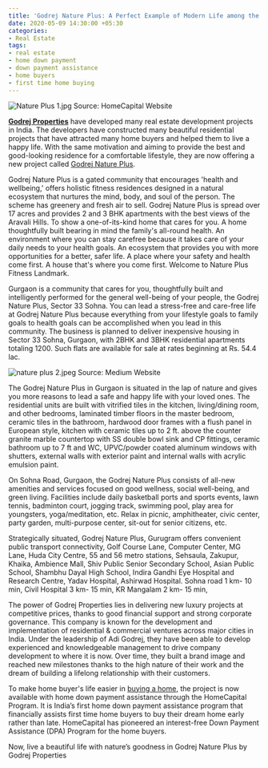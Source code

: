 ```yaml
---
title: 'Godrej Nature Plus: A Perfect Example of Modern Life among the Charms of Nature'
date: 2020-05-09 14:30:00 +05:30
categories:
- Real Estate
tags:
- real estate
- home down payment
- down payment assistance
- home buyers
- first time home buying
---
```


![Nature Plus 1.jpg](/uploads/Nature%20Plus%201.jpg)
Source: HomeCapital Website

**[Godrej Properties](https://homecapital.in/offering/developer/godrej-properties)** have developed many real estate development projects in India. The developers have constructed many beautiful residential projects that have attracted many home buyers and helped them to live a happy life. With the same motivation and aiming to provide the best and good-looking residence for a comfortable lifestyle, they are now offering a new project called [Godrej Nature Plus](https://homecapital.in/project/15/godrej-nature-plus).

Godrej Nature Plus is a gated community that encourages 'health and wellbeing,' offers holistic fitness residences designed in a natural ecosystem that nurtures the mind, body, and soul of the person. The scheme has greenery and fresh air to sell. Godrej Nature Plus is spread over 17 acres and provides 2 and 3 BHK apartments with the best views of the Aravali Hills. To show a one-of-its-kind home that cares for you. A home thoughtfully built bearing in mind the family's all-round health. An environment where you can stay carefree because it takes care of your daily needs to your health goals. An ecosystem that provides you with more opportunities for a better, safer life. A place where your safety and health come first. A house that's where you come first. Welcome to Nature Plus Fitness Landmark.

Gurgaon is a community that cares for you, thoughtfully built and intelligently performed for the general well-being of your people, the Godrej Nature Plus, Sector 33 Sohna. You can lead a stress-free and care-free life at Godrej Nature Plus because everything from your lifestyle goals to family goals to health goals can be accomplished when you lead in this community. The business is planned to deliver inexpensive housing in Sector 33 Sohna, Gurgaon, with 2BHK and 3BHK residential apartments totaling 1200. Such flats are available for sale at rates beginning at Rs. 54.4 lac.

![nature plus 2.jpeg](/uploads/nature%20plus%202.jpeg)
Source: Medium Website

The Godrej Nature Plus in Gurgaon is situated in the lap of nature and gives you more reasons to lead a safe and happy life with your loved ones.   The residential units are built with vitrified tiles in the kitchen, living/dining room, and other bedrooms, laminated timber floors in the master bedroom, ceramic tiles in the bathroom, hardwood door frames with a flush panel in European style, kitchen with ceramic tiles up to 2 ft. above the counter granite marble countertop with SS double bowl sink and CP fittings, ceramic bathroom up to 7 ft and WC, UPVC/powder coated aluminum windows with shutters, external walls with exterior paint and internal walls with acrylic emulsion paint.

On Sohna Road, Gurgaon, the Godrej Nature Plus consists of all-new amenities and services focused on good wellness, social well-being, and green living. Facilities include daily basketball ports and sports events, lawn tennis, badminton court, jogging track, swimming pool, play area for youngsters, yoga/meditation, etc. Relax in picnic, amphitheater, civic center, party garden, multi-purpose center, sit-out for senior citizens, etc.

Strategically situated, Godrej Nature Plus, Gurugram offers convenient public transport connectivity, Golf Course Lane, Computer Center, MG Lane, Huda City Centre, 55 and 56 metro stations, Sehsaula, Zakupur, Khaika, Ambience Mall, Shiv Public Senior Secondary School, Asian Public School, Shambhu Dayal High School, Indira Gandhi Eye Hospital and Research Centre, Yadav Hospital, Ashirwad Hospital. Sohna road 1 km- 10 min, Civil Hospital 3 km- 15 min, KR Mangalam 2 km- 15 min, 


The power of Godrej Properties lies in delivering new luxury projects at competitive prices, thanks to good financial support and strong corporate governance. This company is known for the development and implementation of residential & commercial ventures across major cities in India. Under the leadership of Adi Godrej, they have been able to develop experienced and knowledgeable management to drive company development to where it is now. Over time, they built a brand image and reached new milestones thanks to the high nature of their work and the dream of building a lifelong relationship with their customers.

To make home buyer's life easier in [buying a home](https://homecapital.in/), the project is now available with home down payment assistance through the HomeCapital Program. It is India’s first home down payment assistance program that financially assists first time home buyers to buy their dream home early rather than late. HomeCapital has pioneered an interest-free Down Payment Assistance (DPA) Program for the home buyers.

Now, live a beautiful life with nature’s goodness in Godrej Nature Plus by Godrej Properties
